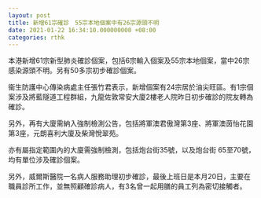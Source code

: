 ```yaml
---
layout: post
title: 新增61宗確診　55宗本地個案中有26宗源頭不明
date: 2021-01-22 16:34:10.000000000 +08:00
categories: rthk
---
```


本港新增61宗新型肺炎確診個案，包括6宗輸入個案及55宗本地個案，當中26宗感染源頭不明。另有50多宗初步確診個案。

衞生防護中心傳染病處主任張竹君表示，新增個案有24宗居於油尖旺區。有1宗個案涉及將藍隧道工程群組，九龍佐敦常安大廈2樓老人院昨日初步確診的院友轉為確診。

另外，再有大廈需納入強制檢測公告，包括將軍澳君傲灣第3座、將軍澳茵怡花園第3座，元朗喜利大廈及柴灣悅翠苑。　

亦有屬指定範圍內的大廈需強制檢測，包括炮台街35號，以及炮台街 65至70號，均有單位涉及確診個案。

另外，威爾斯醫院一名病人服務助理初步確診，最後上班日是本月20日，主要在職員診所工作，並無照顧確診病人，有3名曾一起用膳的員工列為密切接觸者。
